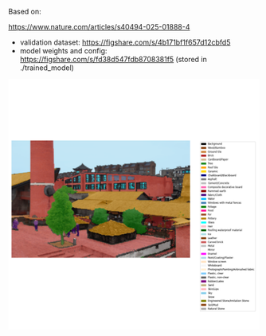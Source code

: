 Based on:

https://www.nature.com/articles/s40494-025-01888-4

- validation dataset: https://figshare.com/s/4b171bf1f657d12cbfd5
- model weights and config: https://figshare.com/s/fd38d547fdb8708381f5 (stored in ./trained_model)

![example image](test2.png)